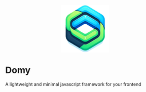 <p align="center"><img src="./assets/domy-358x358.png" alt="Domy logo" width="150" style="display:block; margin:auto;"></p>

# Domy

A lightweight and minimal javascript framework for your frontend
